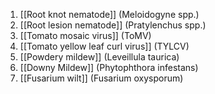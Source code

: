 1.  [[Root knot nematode]] (Meloidogyne spp.)
2.  [[Root lesion nematode]] (Pratylenchus spp.)
3.  [[Tomato mosaic virus]] (ToMV)
4.  [[Tomato yellow leaf curl virus]] (TYLCV)
5.  [[Powdery mildew]] (Leveillula taurica)
6.  [[Downy Mildew]] (Phytophthora infestans)
7.  [[Fusarium wilt]] (Fusarium oxysporum)
